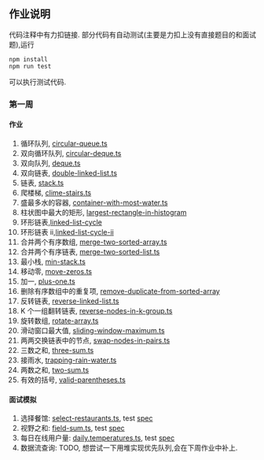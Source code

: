 ## 作业说明

代码注释中有力扣链接.
部分代码有自动测试(主要是力扣上没有直接题目的和面试题),运行

```
npm install
npm run test
```

可以执行测试代码.

### 第一周

#### 作业

1. 循环队列, [circular-queue.ts](./lib/circular-queue.ts)
2. 双向循环队列, [circular-deque.ts](./lib/circular-deque.ts)
3. 双向队列, [deque.ts](./lib/deque.ts)
4. 双向链表, [double-linked-list.ts](./lib/double-linked-list.ts)
5. 链表, [stack.ts](./lib/stack.ts)
6. 爬楼梯, [clime-stairs.ts](./week1/clime-stairs.ts)
7. 盛最多水的容器, [container-with-most-water.ts](./week1/container-with-most-water.ts)
8. 柱状图中最大的矩形, [largest-rectangle-in-histogram](./week1/largest-rectangle-in-histogram.ts)
9. 环形链表,[linked-list-cycle](./week1/linked-list-cycle.ts)
10. 环形链表 ii,[linked-list-cycle-ii](./week1/linked-list-cycle-ii.ts)
11. 合并两个有序数组, [merge-two-sorted-array.ts](./week1/merge-sorted-array.ts)
12. 合并两个有序链表, [merge-two-sorted-list.ts](./week1/merge-two-sorted-list.ts)
13. 最小栈, [min-stack.ts](./week1/min-stack.ts)
14. 移动零, [move-zeros.ts](./week1/move-zeros.ts)
15. 加一, [plus-one.ts](./week1/plus-one.ts)
16. 删除有序数组中的重复项, [remove-duplicate-from-sorted-array](./week1/remove-duplicates-from-sorted-array.ts)
17. 反转链表, [reverse-linked-list.ts](./week1/reverse-linked-list.ts)
18. K 个一组翻转链表, [reverse-nodes-in-k-group.ts](./week1/reverse-nodes-in-k-groups.ts)
19. 旋转数组, [rotate-array.ts](./week1/rotate-array.ts)
20. 滑动窗口最大值, [sliding-window-maximum.ts](./week1/sliding-window-maximum.ts)
21. 两两交换链表中的节点, [swap-nodes-in-pairs.ts](./week1/swap-nodes-in-pairs.ts)
22. 三数之和, [three-sum.ts](./week1/three-sum.ts)
23. 接雨水, [trapping-rain-water.ts](./week1/trapping-rain-water.ts)
24. 两数之和, [two-sum.ts](./week1/two-sum.ts)
25. 有效的括号, [valid-parentheses.ts](./week1/valid-parentheses.ts)

#### 面试模拟

1. 选择餐馆: [select-restaurants.ts](./week1/interview/select-restaurants.ts), test [spec](./test/select-restaurants.spec.ts)
2. 视野之和: [field-sum.ts](./week1/interview/field-sum.ts), test [spec](./test/field-sum.spec.ts)
3. 每日在线用户量: [daily.temperatures.ts](./week1/interview/daily.temperatures.ts), test [spec](./test/daily.temperatures.spec.ts)
4. 数据流查询: TODO, 想尝试一下用堆实现优先队列,会在下周作业中补上.

